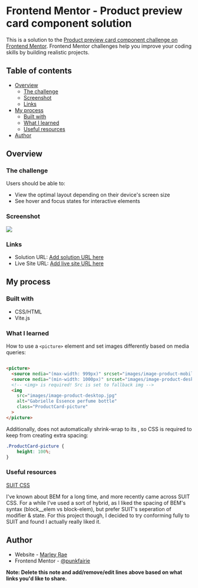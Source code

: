 # Frontend Mentor - Product preview card component solution

This is a solution to
the [Product preview card component challenge on Frontend Mentor](https://www.frontendmentor.io/challenges/product-preview-card-component-GO7UmttRfa).
Frontend Mentor challenges help you improve your coding skills by building realistic projects.

## Table of contents

- [Overview](#overview)
    - [The challenge](#the-challenge)
    - [Screenshot](#screenshot)
    - [Links](#links)
- [My process](#my-process)
    - [Built with](#built-with)
    - [What I learned](#what-i-learned)
    - [Useful resources](#useful-resources)
- [Author](#author)

## Overview

### The challenge

Users should be able to:

- View the optimal layout depending on their device's screen size
- See hover and focus states for interactive elements

### Screenshot

![](./screenshot.jpg)

### Links

- Solution URL: [Add solution URL here](https://your-solution-url.com)
- Live Site URL: [Add live site URL here](https://your-live-site-url.com)

## My process

### Built with

- CSS/HTML
- Vite.js

### What I learned

How to use a `<picture>` element and set images differently based on media queries:

```html

<picture>
  <source media="(max-width: 999px)" srcset="images/image-product-mobile.jpg">
  <source media="(min-width: 1000px)" srcset="images/image-product-desktop.jpg">
  <!-- <img> is required! Src is set to fallback img -->
  <img
    src="images/image-product-desktop.jpg"
    alt="Gabrielle Essence perfume bottle"
    class="ProductCard-picture"
  >
</picture>
```

Additionally, <picture> does not automatically shrink-wrap to its <img>, so CSS is required to keep
<picture> from creating extra spacing:

```css
.ProductCard-picture {
    height: 100%;
}
```

### Useful resources

[SUIT CSS](https://github.com/suitcss/suit/blob/master/doc/naming-conventions.md)

I've known about BEM for a long time, and more recently came across SUIT CSS. For a while I've used
a sort of hybrid, as I liked the spacing of BEM's syntax (block__elem vs block-elem), but prefer
SUIT's seperation of modifier & state. For this project though, I decided to try conforming fully
to SUIT and found I actually really liked it.

## Author

- Website - [Marley Rae](https://www.punkfairie.net)
- Frontend Mentor - [@punkfairie](https://www.frontendmentor.io/profile/punkfairie)

**Note: Delete this note and add/remove/edit lines above based on what links you'd like to share.**
